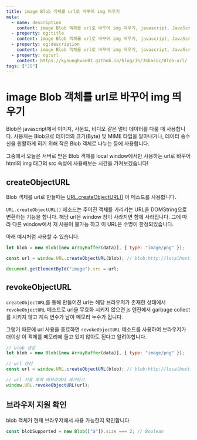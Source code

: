 ```yaml
---
title: image Blob 객체를 url로 바꾸어 img 띄우기
meta:
  - name: description
    content: image Blob 객체를 url로 바꾸어 img 띄우기, javascript, JavaScript, blob, createObjectUrl, revokeObjectUrl, react, vue, window, document
  - property: og:title
    content: image Blob 객체를 url로 바꾸어 img 띄우기, javascript, JavaScript, blob, createObjectUrl, revokeObjectUrl, react, vue, window, document
  - property: og:description
    content: image Blob 객체를 url로 바꾸어 img 띄우기, javascript, JavaScript, blob, createObjectUrl, revokeObjectUrl, react, vue, window, document
  - property: og:url
    content: https://kyounghwan01.github.io/blog/JS/JSbasic/Blob-url/
tags: ["JS"]
---
```


# image Blob 객체를 url로 바꾸어 img 띄우기

Blob은 javascript에서 이미지, 사운드, 비디오 같은 멀티 데이터를 다룰 때 사용합니다. 사용처는 Blob으로 데이터의 크기(Byte) 및 MIME 타입을 알아내거나, 데이터 송수신을 원활하게 히기 위해 작은 Blob 객체로 나누는 등에 사용합니다.

그중에서 오늘은 서버로 받은 Blob 객체를 local window에서만 사용하는 url로 바꾸어 html의 img 태그의 src 속성에 사용해보는 시간을 가져보겠습니다!

## createObjectURL

Blob 객체를 url로 만들때는 [URL.createObjectURL()](https://developer.mozilla.org/ko/docs/Web/API/URL/createObjectURL) 이 메소드를 사용합니다.

`URL.createObjectURL()` 메소드는 주어진 객체를 가리키는 URL을 DOMString으로 변환하는 기능을 합니다. 해당 url은 window 창이 사라지면 함께 사라집니다. 그에 따라 다른 window에서 재 사용이 불가능 하고 이 URL은 수명이 한정되있습니다.

아래 예시처럼 사용할 수 있습니다.

```js
let blob = new Blob([new ArrayBuffer(data)], { type: "image/png" });

const url = window.URL.createObjectURL(blob); // blob:http://localhost:1234/28ff8746-94eb-4dbe-9d6c-2443b581dd30

document.getElementById("image").src = url;
```

## revokeObjectURL

`createObjectURL`를 통해 만들어진 url는 해당 브라우저가 존재한 상태에서 `revokeObjectURL` 메소드로 url을 무효화 시키지 않으면 js 엔진에서 garbage collect를 시키지 않고 계속 변수가 남아 메모리 누수가 됩니다.

그렇기 때문에 url 사용을 종료하면 `revokeObjectURL` 메소드를 사용하여 브라우저가 더이상 이 객체를 메모리에 들고 있지 않아도 된다고 알려야합니다.

```js
// blob 생성
let blob = new Blob([new ArrayBuffer(data)], { type: "image/png" });

// url 생성
const url = window.URL.createObjectURL(blob); // blob:http://localhost:1234/28ff8746-94eb-4dbe-9d6c-2443b581dd30

// url 사용 후에 메모리에서 제거하기
window.URL.revokeObjectURL(url);
```

## 브라우저 지원 확인

blob 객체가 현재 브라우저에서 사용 가능한지 확인합니다

```js
const blobSupported = new Blob(["ä"]).size === 2; // Boolean
```

<TagLinks />

<Disqus />
